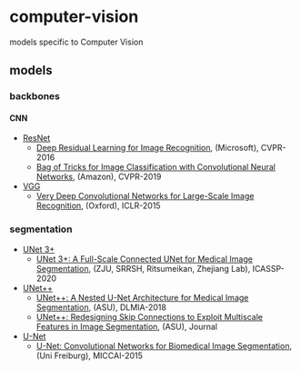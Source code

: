 # computer-vision
models specific to Computer Vision

## models

### backbones

#### CNN
- [ResNet](models/backbones/resnet.py)
  - [Deep Residual Learning for Image Recognition](https://arxiv.org/abs/1512.03385), (Microsoft), CVPR-2016
  - [Bag of Tricks for Image Classification with Convolutional Neural Networks](https://arxiv.org/abs/1812.01187), (Amazon), CVPR-2019
- [VGG](models/backbones/vgg.py)
  - [Very Deep Convolutional Networks for Large-Scale Image Recognition](https://arxiv.org/abs/1409.1556), (Oxford), ICLR-2015

### segmentation
- [UNet 3+](models/segmentation/unet3p.py)
  - [UNet 3+: A Full-Scale Connected UNet for Medical Image Segmentation](https://arxiv.org/abs/2004.08790), (ZJU, SRRSH, Ritsumeikan, Zhejiang Lab), ICASSP-2020
- [UNet++](models/segmentation/unetpp.py)
  - [UNet++: A Nested U-Net Architecture for Medical Image Segmentation](https://arxiv.org/abs/1807.10165), (ASU), DLMIA-2018
  - [UNet++: Redesigning Skip Connections to Exploit Multiscale Features in Image Segmentation](https://arxiv.org/abs/1912.05074), (ASU), Journal
- [U-Net](models/segmentation/unet.py)
  - [U-Net: Convolutional Networks for Biomedical Image Segmentation](https://arxiv.org/abs/1505.04597), (Uni Freiburg), MICCAI-2015
